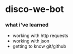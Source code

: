 # disco-we-bot

### what i've learned

* working with http requests
* working with json
* getting to know git/github